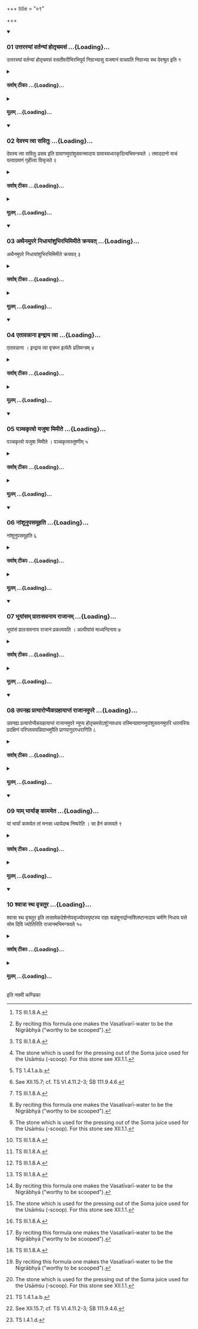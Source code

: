 +++
title = "०९"

+++

<div class="js_include" includetitle="true" newlevelforh1="3" unfilled url="/vedAH_yajuH/taittirIyam/sUtram/ApastambaH/shrautam/vishvAsa-prastutiH/12/09/01_uttarasyAM_vartanyAM_hotRchamasaM.md">
<details open><summary><h3>01 उत्तरस्यां वर्तन्यां होतृचमसं ...{Loading}...</h3></summary>

उत्तरस्यां वर्तन्यां होतृचमसं वसतीवरीभिरभिपूर्य निग्राभ्यासु यजमानं वाचयति निग्राभ्या स्थ देवश्रुत इति १
</details>
</div>
<div class="js_include collapsed" newlevelforh1="4" title="सर्वाष् टीकाः" unfilled url="/vedAH_yajuH/taittirIyam/sUtram/ApastambaH/shrautam/sarvASh_TIkAH/12/09/01_uttarasyAM_vartanyAM_hotRchamasaM.md">
<details><summary><h4>सर्वाष् टीकाः ...{Loading}...</h4></summary>
<details><summary>थिते</summary>

1. Having filled the Hotr̥'s goblet with the Vasatīvari (-waters) placed upon the northern track (of the southern Havirdhāna-cart) the Adhvaryu makes the sacrificer recite nigrābhyā stha devaśrutaḥ[^1] on (those waters in order to make them) the Nigrābhyās.[^2]   

[^1]: TS III.1.8.A.  

[^2]: By reciting this formula one makes the Vasatīvarī-water to be the Nigrābhyā ("worthy to be scooped").  
</details>
</details>
</div>
<div class="js_include collapsed" newlevelforh1="4" title="मूलम्" unfilled url="/vedAH_yajuH/taittirIyam/sUtram/ApastambaH/shrautam/mUlam/12/09/01_uttarasyAM_vartanyAM_hotRchamasaM.md">
<details><summary><h4>मूलम् ...{Loading}...</h4></summary>

उत्तरस्यां वर्तन्यां होतृचमसं वसतीवरीभिरभिपूर्य निग्राभ्यासु यजमानं वाचयति निग्राभ्या स्थ देवश्रुत इति १
</details>
</div>
<div class="js_include" includetitle="true" newlevelforh1="3" unfilled url="/vedAH_yajuH/taittirIyam/sUtram/ApastambaH/shrautam/vishvAsa-prastutiH/12/09/02_devasya_tvA_savituH.md">
<details open><summary><h3>02 देवस्य त्वा सवितुः ...{Loading}...</h3></summary>

देवस्य त्वा सवितुः प्रसव इति ग्रावाणमुपांशुसवनमादाय ग्रावास्यध्वरकृदित्यभिमन्त्रयते । तमाददानो वाचं यत्वाग्रयणं गृहीत्वा विसृजते २
</details>
</div>
<div class="js_include collapsed" newlevelforh1="4" title="सर्वाष् टीकाः" unfilled url="/vedAH_yajuH/taittirIyam/sUtram/ApastambaH/shrautam/sarvASh_TIkAH/12/09/02_devasya_tvA_savituH.md">
<details><summary><h4>सर्वाष् टीकाः ...{Loading}...</h4></summary>
<details><summary>थिते</summary>

2. With devasya tvā savituḥ prasave...[^1] having taken the Upāṁśu-pressing-stone,[^3] he addresses with grāvāsyadhvarakr̥t...[^4] while taking it (the Upāṁśu-pressing-stone) having restrained his speech then (only after) having taken the Āgrāyaṇa-scoop, he releases (the speech).[^5]   

[^1]: TS 1.4.1.a.a.  

[^2]: Cf. TS VI.4.4.1.  

[^3]: The stone which is used for the pressing out of the Soma juice used for the Usāṁśu (-scoop). For this stone see XII.1.1.  

[^4]: TS 1.4.1.a.b.  

[^5]: See XII.15.7; cf. TS VI.4.11.2-3; ŚB 111.9.4.6.  
</details>
</details>
</div>
<div class="js_include collapsed" newlevelforh1="4" title="मूलम्" unfilled url="/vedAH_yajuH/taittirIyam/sUtram/ApastambaH/shrautam/mUlam/12/09/02_devasya_tvA_savituH.md">
<details><summary><h4>मूलम् ...{Loading}...</h4></summary>

देवस्य त्वा सवितुः प्रसव इति ग्रावाणमुपांशुसवनमादाय ग्रावास्यध्वरकृदित्यभिमन्त्रयते । तमाददानो वाचं यत्वाग्रयणं गृहीत्वा विसृजते २
</details>
</div>
<div class="js_include" includetitle="true" newlevelforh1="3" unfilled url="/vedAH_yajuH/taittirIyam/sUtram/ApastambaH/shrautam/vishvAsa-prastutiH/12/09/03_athainamupare_nidhAyAMshubhirabhimimIte_krayavat.md">
<details open><summary><h3>03 अथैनमुपरे निधायांशुभिरभिमिमीते क्रयवत् ...{Loading}...</h3></summary>

अथैनमुपरे निधायांशुभिरभिमिमीते क्रयवत् ३
</details>
</div>
<div class="js_include collapsed" newlevelforh1="4" title="सर्वाष् टीकाः" unfilled url="/vedAH_yajuH/taittirIyam/sUtram/ApastambaH/shrautam/sarvASh_TIkAH/12/09/03_athainamupare_nidhAyAMshubhirabhimimIte_krayavat.md">
<details><summary><h4>सर्वाष् टीकाः ...{Loading}...</h4></summary>
<details><summary>थिते</summary>

3. Then having kept it (the Upāṁśusavana-pressing-stone) on the lower pressing-stone (Upara),[^1] he measures out upon it,[^2] (the Soma-stalks) in the same manner as that of the purchase (of the Soma).[^3]   

[^1]: See XII.2.15.  

[^2]: Cf. TS VI.4.4.1.  

[^3]: See X.24.8-14.  
</details>
</details>
</div>
<div class="js_include collapsed" newlevelforh1="4" title="मूलम्" unfilled url="/vedAH_yajuH/taittirIyam/sUtram/ApastambaH/shrautam/mUlam/12/09/03_athainamupare_nidhAyAMshubhirabhimimIte_krayavat.md">
<details><summary><h4>मूलम् ...{Loading}...</h4></summary>

अथैनमुपरे निधायांशुभिरभिमिमीते क्रयवत् ३
</details>
</div>
<div class="js_include" includetitle="true" newlevelforh1="3" unfilled url="/vedAH_yajuH/taittirIyam/sUtram/ApastambaH/shrautam/vishvAsa-prastutiH/12/09/04_etAvannAnA_indrAya_tvA.md">
<details open><summary><h3>04 एतावन्नाना इन्द्राय त्वा ...{Loading}...</h3></summary>

एतावन्नाना । इन्द्राय त्वा वृत्रघ्न इत्येतैः प्रतिमन्त्रम् ४
</details>
</div>
<div class="js_include collapsed" newlevelforh1="4" title="सर्वाष् टीकाः" unfilled url="/vedAH_yajuH/taittirIyam/sUtram/ApastambaH/shrautam/sarvASh_TIkAH/12/09/04_etAvannAnA_indrAya_tvA.md">
<details><summary><h4>सर्वाष् टीकाः ...{Loading}...</h4></summary>
<details><summary>थिते</summary>

4. This much only is different: (He measures the Soma talks) with one of the formulae beginning with indrāya tvā vr̥traghne.[^1]   

[^1]: TS 1.4.1.6.  
</details>
</details>
</div>
<div class="js_include collapsed" newlevelforh1="4" title="मूलम्" unfilled url="/vedAH_yajuH/taittirIyam/sUtram/ApastambaH/shrautam/mUlam/12/09/04_etAvannAnA_indrAya_tvA.md">
<details><summary><h4>मूलम् ...{Loading}...</h4></summary>

एतावन्नाना । इन्द्राय त्वा वृत्रघ्न इत्येतैः प्रतिमन्त्रम् ४
</details>
</div>
<div class="js_include" includetitle="true" newlevelforh1="3" unfilled url="/vedAH_yajuH/taittirIyam/sUtram/ApastambaH/shrautam/vishvAsa-prastutiH/12/09/05_panchakRtvo_yajuShA_mimIte.md">
<details open><summary><h3>05 पञ्चकृत्वो यजुषा मिमीते ...{Loading}...</h3></summary>

पञ्चकृत्वो यजुषा मिमीते । पञ्चकृत्वस्तूष्णीम् ५
</details>
</div>
<div class="js_include collapsed" newlevelforh1="4" title="सर्वाष् टीकाः" unfilled url="/vedAH_yajuH/taittirIyam/sUtram/ApastambaH/shrautam/sarvASh_TIkAH/12/09/05_panchakRtvo_yajuShA_mimIte.md">
<details><summary><h4>सर्वाष् टीकाः ...{Loading}...</h4></summary>
<details><summary>थिते</summary>

5. He measures (the Soma-stalks) for five times with a formula; (and) for five times silently (without any formula).[^1]   

[^1]: Cf. TS VI.4.4.2.  
</details>
</details>
</div>
<div class="js_include collapsed" newlevelforh1="4" title="मूलम्" unfilled url="/vedAH_yajuH/taittirIyam/sUtram/ApastambaH/shrautam/mUlam/12/09/05_panchakRtvo_yajuShA_mimIte.md">
<details><summary><h4>मूलम् ...{Loading}...</h4></summary>

पञ्चकृत्वो यजुषा मिमीते । पञ्चकृत्वस्तूष्णीम् ५
</details>
</div>
<div class="js_include" includetitle="true" newlevelforh1="3" unfilled url="/vedAH_yajuH/taittirIyam/sUtram/ApastambaH/shrautam/vishvAsa-prastutiH/12/09/06_nAMshUnupasamUhati.md">
<details open><summary><h3>06 नांशूनुपसमूहति ...{Loading}...</h3></summary>

नांशूनुपसमूहति ६
</details>
</div>
<div class="js_include collapsed" newlevelforh1="4" title="सर्वाष् टीकाः" unfilled url="/vedAH_yajuH/taittirIyam/sUtram/ApastambaH/shrautam/sarvASh_TIkAH/12/09/06_nAMshUnupasamUhati.md">
<details><summary><h4>सर्वाष् टीकाः ...{Loading}...</h4></summary>
<details><summary>थिते</summary>

6. He does not leave behind (any) stalks.[^1]  

[^1]: As is the practice at the time of measuring at the time of the purchase (of Soma). See X 24.14. Thus here he measures out the soma-stalks without letting any Soma-stalks leave behind.  
</details>
</details>
</div>
<div class="js_include collapsed" newlevelforh1="4" title="मूलम्" unfilled url="/vedAH_yajuH/taittirIyam/sUtram/ApastambaH/shrautam/mUlam/12/09/06_nAMshUnupasamUhati.md">
<details><summary><h4>मूलम् ...{Loading}...</h4></summary>

नांशूनुपसमूहति ६
</details>
</div>
<div class="js_include" includetitle="true" newlevelforh1="3" unfilled url="/vedAH_yajuH/taittirIyam/sUtram/ApastambaH/shrautam/vishvAsa-prastutiH/12/09/07_bhUyAMsam_prAtaHsavanAya_rAjAnam.md">
<details open><summary><h3>07 भूयांसम् प्रातःसवनाय राजानम् ...{Loading}...</h3></summary>

भूयांसं प्रातःसवनाय राजानं प्रकल्पयति । अल्पीयांसं माध्यन्दिनाय ७
</details>
</div>
<div class="js_include collapsed" newlevelforh1="4" title="सर्वाष् टीकाः" unfilled url="/vedAH_yajuH/taittirIyam/sUtram/ApastambaH/shrautam/sarvASh_TIkAH/12/09/07_bhUyAMsam_prAtaHsavanAya_rAjAnam.md">
<details><summary><h4>सर्वाष् टीकाः ...{Loading}...</h4></summary>
<details><summary>थिते</summary>

7. He arranges for ample king (Soma) for the morning pressing and less one for the midday (-pressing).   
</details>
</details>
</div>
<div class="js_include collapsed" newlevelforh1="4" title="मूलम्" unfilled url="/vedAH_yajuH/taittirIyam/sUtram/ApastambaH/shrautam/mUlam/12/09/07_bhUyAMsam_prAtaHsavanAya_rAjAnam.md">
<details><summary><h4>मूलम् ...{Loading}...</h4></summary>

भूयांसं प्रातःसवनाय राजानं प्रकल्पयति । अल्पीयांसं माध्यन्दिनाय ७
</details>
</div>
<div class="js_include" includetitle="true" newlevelforh1="3" unfilled url="/vedAH_yajuH/taittirIyam/sUtram/ApastambaH/shrautam/vishvAsa-prastutiH/12/09/08_upanahya_pratyAropyaikagrahAyAptaM_rAjAnamupare.md">
<details open><summary><h3>08 उपनह्य प्रत्यारोप्यैकग्रहायाप्तं राजानमुपरे ...{Loading}...</h3></summary>

उपनह्य प्रत्यारोप्यैकग्रहायाप्तं राजानमुपरे न्युप्य होतृचमसेऽशूं\!नवधाय तस्मिन्ग्रावाणमुपांशुसवनमुपरि धारयंस्त्रिः प्रदक्षिणं परिप्लावयन्निग्राभमुपैति प्रागपागुदगधरागिति ८
</details>
</div>
<div class="js_include collapsed" newlevelforh1="4" title="सर्वाष् टीकाः" unfilled url="/vedAH_yajuH/taittirIyam/sUtram/ApastambaH/shrautam/sarvASh_TIkAH/12/09/08_upanahya_pratyAropyaikagrahAyAptaM_rAjAnamupare.md">
<details><summary><h4>सर्वाष् टीकाः ...{Loading}...</h4></summary>
<details><summary>थिते</summary>

8. Having tied up together (in a piece of cloth two bunches of Soma-stalks), having put them (in the southern Havirdhāna cart), having poured down upon the lower pressing stone a quantity of Soma sufficient for one scoop (of Soma-juice), put into the Hotr̥'s goblet (which contains the Vasatīvarī-water), some Soma-stalks,[^1] holding the Upāṁśu-pressing-stone over it, moving round the stalks three times in a clockwise manner, he prepares the Nigrābha[^2] with prāgapāgudaga-dharāk.[^3]   

[^1]: For the use of them see XII. 10.11.  

[^2]: Cf. ŚB III.9.4.20.  

[^3]: TS I.4.1.f.  
</details>
</details>
</div>
<div class="js_include collapsed" newlevelforh1="4" title="मूलम्" unfilled url="/vedAH_yajuH/taittirIyam/sUtram/ApastambaH/shrautam/mUlam/12/09/08_upanahya_pratyAropyaikagrahAyAptaM_rAjAnamupare.md">
<details><summary><h4>मूलम् ...{Loading}...</h4></summary>

उपनह्य प्रत्यारोप्यैकग्रहायाप्तं राजानमुपरे न्युप्य होतृचमसेऽशूं\!नवधाय तस्मिन्ग्रावाणमुपांशुसवनमुपरि धारयंस्त्रिः प्रदक्षिणं परिप्लावयन्निग्राभमुपैति प्रागपागुदगधरागिति ८
</details>
</div>
<div class="js_include" includetitle="true" newlevelforh1="3" unfilled url="/vedAH_yajuH/taittirIyam/sUtram/ApastambaH/shrautam/vishvAsa-prastutiH/12/09/09_yAm_bhAryA~N_kAmayeta.md">
<details open><summary><h3>09 याम् भार्याङ् कामयेत ...{Loading}...</h3></summary>

यां भार्यां कामयेत तां मनसा ध्यायेदम्ब निष्वरेति । सा हैनं कामयते ९
</details>
</div>
<div class="js_include collapsed" newlevelforh1="4" title="सर्वाष् टीकाः" unfilled url="/vedAH_yajuH/taittirIyam/sUtram/ApastambaH/shrautam/sarvASh_TIkAH/12/09/09_yAm_bhAryA~N_kAmayeta.md">
<details><summary><h4>सर्वाष् टीकाः ...{Loading}...</h4></summary>
<details><summary>थिते</summary>

9. With amba niṣava...[^1] (the sacrificer) should think of that wife whom he desires. She indeed desires him.[^2]  

[^1]: TS I.4.1.f.  

[^2]: Cf. MS IV.5.7; cp. TS VI.4.4.3.  
</details>
</details>
</div>
<div class="js_include collapsed" newlevelforh1="4" title="मूलम्" unfilled url="/vedAH_yajuH/taittirIyam/sUtram/ApastambaH/shrautam/mUlam/12/09/09_yAm_bhAryA~N_kAmayeta.md">
<details><summary><h4>मूलम् ...{Loading}...</h4></summary>

यां भार्यां कामयेत तां मनसा ध्यायेदम्ब निष्वरेति । सा हैनं कामयते ९
</details>
</div>
<div class="js_include" includetitle="true" newlevelforh1="3" unfilled url="/vedAH_yajuH/taittirIyam/sUtram/ApastambaH/shrautam/vishvAsa-prastutiH/12/09/10_shvAtrA_stha_vRtratura.md">
<details open><summary><h3>10 श्वात्रा स्थ वृत्रतुर ...{Loading}...</h3></summary>

श्वात्रा स्थ वृत्रतुर इति तासामेकदेशेनोपसृज्योपस्पृष्टस्य राज्ञः षडंशूनार्द्रान्संश्लिष्टानादाय चर्मणि निधाय यत्ते सोम दिवि ज्योतिरिति राजानमभिमन्त्रयते १०
</details>
</div>
<div class="js_include collapsed" newlevelforh1="4" title="सर्वाष् टीकाः" unfilled url="/vedAH_yajuH/taittirIyam/sUtram/ApastambaH/shrautam/sarvASh_TIkAH/12/09/10_shvAtrA_stha_vRtratura.md">
<details><summary><h4>सर्वाष् टीकाः ...{Loading}...</h4></summary>
<details><summary>थिते</summary>

10. With śvātrā stha vr̥traturaḥ...[^1] having poured some portion of that water[^2] (upon the Soma placed on the lower pressing-stone), having taken six stalks[^3] of the king (Soma) on which water is poured, and which are moist and not[^4] attached to each other, having placed them on the skin,[^5] (the Adhvaryu) addresses the king (Soma) with yat te soma divi jyotiḥ...[^6]   


[^1]: TS I.4.1.c.   

[^2]: Cf. ŚB III.9.4.16.  

[^3]: For these six stalks see XII. 10.5;8.   

[^4]: We should read asaṁśliṣṭān. Cf. KS XXVII.1. 5. For this see XII.2.14.  

[^6]: TS I.4.1.d.   
</details>
</details>
</div>
<div class="js_include collapsed" newlevelforh1="4" title="मूलम्" unfilled url="/vedAH_yajuH/taittirIyam/sUtram/ApastambaH/shrautam/mUlam/12/09/10_shvAtrA_stha_vRtratura.md">
<details><summary><h4>मूलम् ...{Loading}...</h4></summary>

श्वात्रा स्थ वृत्रतुर इति तासामेकदेशेनोपसृज्योपस्पृष्टस्य राज्ञः षडंशूनार्द्रान्संश्लिष्टानादाय चर्मणि निधाय यत्ते सोम दिवि ज्योतिरिति राजानमभिमन्त्रयते १०
</details>
</div>





  
इति नवमी कण्डिका 
